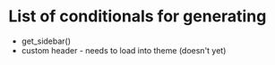 # List of conditionals for generating

* get_sidebar()
* custom header - needs to load into theme (doesn't yet)
